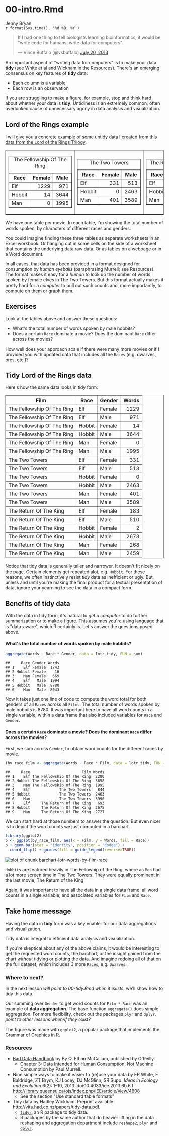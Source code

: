 # 00-intro.Rmd
Jenny Bryan  
`r format(Sys.time(), '%d %B, %Y')`  

<blockquote class="twitter-tweet" lang="en"><p>If I had one thing to tell biologists learning bioinformatics, it would be &quot;write code for humans, write data for computers&quot;.</p>&mdash; Vince Buffalo (@vsbuffalo) <a href="https://twitter.com/vsbuffalo/statuses/358699162679787521">July 20, 2013</a></blockquote>

An important aspect of "writing data for computers" is to make your data __tidy__ (see White et al and Wickham in the Resources). There's an emerging consensus on key features of __tidy__ data:

  * Each column is a variable
  * Each row is an observation

If you are struggling to make a figure, for example, stop and think hard about whether your data is __tidy__. Untidiness is an extremely common, often overlooked cause of unnecessary agony in data analysis and visualization.

## Lord of the Rings example

I will give you a concrete example of some untidy data I created from [this data from the Lord of the Rings Trilogy](https://github.com/jennybc/lotr).




<table border = 1>
<tr>
<td>
<!-- html table generated in R 3.1.0 by xtable 1.7-3 package -->
<!-- Fri Aug  1 15:08:00 2014 -->
<TABLE border=1>
<CAPTION ALIGN="top"> The Fellowship Of The Ring </CAPTION>
<TR> <TH> Race </TH> <TH> Female </TH> <TH> Male </TH>  </TR>
  <TR> <TD> Elf </TD> <TD align="right"> 1229 </TD> <TD align="right"> 971 </TD> </TR>
  <TR> <TD> Hobbit </TD> <TD align="right"> 14 </TD> <TD align="right"> 3644 </TD> </TR>
  <TR> <TD> Man </TD> <TD align="right"> 0 </TD> <TD align="right"> 1995 </TD> </TR>
   </TABLE>
</td>
<td>
<!-- html table generated in R 3.1.0 by xtable 1.7-3 package -->
<!-- Fri Aug  1 15:08:00 2014 -->
<TABLE border=1>
<CAPTION ALIGN="top"> The Two Towers </CAPTION>
<TR> <TH> Race </TH> <TH> Female </TH> <TH> Male </TH>  </TR>
  <TR> <TD> Elf </TD> <TD align="right"> 331 </TD> <TD align="right"> 513 </TD> </TR>
  <TR> <TD> Hobbit </TD> <TD align="right"> 0 </TD> <TD align="right"> 2463 </TD> </TR>
  <TR> <TD> Man </TD> <TD align="right"> 401 </TD> <TD align="right"> 3589 </TD> </TR>
   </TABLE>
</td>
<td>
<!-- html table generated in R 3.1.0 by xtable 1.7-3 package -->
<!-- Fri Aug  1 15:08:00 2014 -->
<TABLE border=1>
<CAPTION ALIGN="top"> The Return Of The King </CAPTION>
<TR> <TH> Race </TH> <TH> Female </TH> <TH> Male </TH>  </TR>
  <TR> <TD> Elf </TD> <TD align="right"> 183 </TD> <TD align="right"> 510 </TD> </TR>
  <TR> <TD> Hobbit </TD> <TD align="right"> 2 </TD> <TD align="right"> 2673 </TD> </TR>
  <TR> <TD> Man </TD> <TD align="right"> 268 </TD> <TD align="right"> 2459 </TD> </TR>
   </TABLE>
</td>
</tr>
</table>

We have one table per movie. In each table, I'm showing the total number of words spoken, by characters of different races and genders.

You could imagine finding these three tables as separate worksheets in an Excel workbook. Or hanging out in some cells on the side of a worksheet that contains the underlying data raw data. Or as tables on a webpage or in a Word document.

In all cases, that data has been provided in a format designed for consumption by *human eyeballs* (paraphrasing Murrell; see Resources). The format makes it easy for a *human* to look up the number of words spoken by female elves in The Two Towers. But this format actually makes it pretty hard for a *computer* to pull out such counts and, more importantly, to compute on them or graph them.

## Exercises

Look at the tables above and answer these questions:

  * What's the total number of words spoken by male hobbits?
  * Does a certain `Race` dominate a movie? Does the dominant `Race` differ across the movies?
  
How well does your approach scale if there were many more movies or if I provided you with updated data that includes all the `Races` (e.g. dwarves, orcs, etc.)?

## Tidy Lord of the Rings data

Here's how the same data looks in tidy form:

<!-- html table generated in R 3.1.0 by xtable 1.7-3 package -->
<!-- Fri Aug  1 15:08:00 2014 -->
<TABLE border=1>
<TR> <TH> Film </TH> <TH> Race </TH> <TH> Gender </TH> <TH> Words </TH>  </TR>
  <TR> <TD> The Fellowship Of The Ring </TD> <TD> Elf </TD> <TD> Female </TD> <TD align="right"> 1229 </TD> </TR>
  <TR> <TD> The Fellowship Of The Ring </TD> <TD> Elf </TD> <TD> Male </TD> <TD align="right"> 971 </TD> </TR>
  <TR> <TD> The Fellowship Of The Ring </TD> <TD> Hobbit </TD> <TD> Female </TD> <TD align="right"> 14 </TD> </TR>
  <TR> <TD> The Fellowship Of The Ring </TD> <TD> Hobbit </TD> <TD> Male </TD> <TD align="right"> 3644 </TD> </TR>
  <TR> <TD> The Fellowship Of The Ring </TD> <TD> Man </TD> <TD> Female </TD> <TD align="right"> 0 </TD> </TR>
  <TR> <TD> The Fellowship Of The Ring </TD> <TD> Man </TD> <TD> Male </TD> <TD align="right"> 1995 </TD> </TR>
  <TR> <TD> The Two Towers </TD> <TD> Elf </TD> <TD> Female </TD> <TD align="right"> 331 </TD> </TR>
  <TR> <TD> The Two Towers </TD> <TD> Elf </TD> <TD> Male </TD> <TD align="right"> 513 </TD> </TR>
  <TR> <TD> The Two Towers </TD> <TD> Hobbit </TD> <TD> Female </TD> <TD align="right"> 0 </TD> </TR>
  <TR> <TD> The Two Towers </TD> <TD> Hobbit </TD> <TD> Male </TD> <TD align="right"> 2463 </TD> </TR>
  <TR> <TD> The Two Towers </TD> <TD> Man </TD> <TD> Female </TD> <TD align="right"> 401 </TD> </TR>
  <TR> <TD> The Two Towers </TD> <TD> Man </TD> <TD> Male </TD> <TD align="right"> 3589 </TD> </TR>
  <TR> <TD> The Return Of The King </TD> <TD> Elf </TD> <TD> Female </TD> <TD align="right"> 183 </TD> </TR>
  <TR> <TD> The Return Of The King </TD> <TD> Elf </TD> <TD> Male </TD> <TD align="right"> 510 </TD> </TR>
  <TR> <TD> The Return Of The King </TD> <TD> Hobbit </TD> <TD> Female </TD> <TD align="right"> 2 </TD> </TR>
  <TR> <TD> The Return Of The King </TD> <TD> Hobbit </TD> <TD> Male </TD> <TD align="right"> 2673 </TD> </TR>
  <TR> <TD> The Return Of The King </TD> <TD> Man </TD> <TD> Female </TD> <TD align="right"> 268 </TD> </TR>
  <TR> <TD> The Return Of The King </TD> <TD> Man </TD> <TD> Male </TD> <TD align="right"> 2459 </TD> </TR>
   </TABLE>

Notice that tidy data is generally taller and narrower. It doesn't fit nicely on the page. Certain elements get repeated alot, e.g. `Hobbit`. For these reasons, we often instinctively resist _tidy_ data as inefficient or ugly. But, unless and until you're making the final product for a textual presentation of data, ignore your yearning to see the data in a compact form.

## Benefits of tidy data

With the data in tidy form, it's natural to *get a computer* to do further summarization or to make a figure. This assumes you're using language that is "data-aware", which R certainly is. Let's answer the questions posed above.

#### What's the total number of words spoken by male hobbits?


```r
aggregate(Words ~ Race * Gender, data = lotr_tidy, FUN = sum)
```

```
##     Race Gender Words
## 1    Elf Female  1743
## 2 Hobbit Female    16
## 3    Man Female   669
## 4    Elf   Male  1994
## 5 Hobbit   Male  8780
## 6    Man   Male  8043
```

Now it takes just one line of code to compute the word total for both genders of all `Races` across all `Films`. The total number of words spoken by male hobbits is 8780. It was important here to have all word counts in a single variable, within a data frame that also included variables for `Race` and `Gender`.

#### Does a certain `Race` dominate a movie? Does the dominant `Race` differ across the movies?

First, we sum across `Gender`, to obtain word counts for the different races by movie.




```r
(by_race_film <- aggregate(Words ~ Race * Film, data = lotr_tidy, FUN = sum))
```

```
##     Race                       Film Words
## 1    Elf The Fellowship Of The Ring  2200
## 2 Hobbit The Fellowship Of The Ring  3658
## 3    Man The Fellowship Of The Ring  1995
## 4    Elf             The Two Towers   844
## 5 Hobbit             The Two Towers  2463
## 6    Man             The Two Towers  3990
## 7    Elf     The Return Of The King   693
## 8 Hobbit     The Return Of The King  2675
## 9    Man     The Return Of The King  2727
```
We can start hard at those numbers to answer the question. But even nicer is to depict the word counts we just computed in a barchart. 


```r
library(ggplot2)
p <- ggplot(by_race_film, aes(x = Film, y = Words, fill = Race))
p + geom_bar(stat = "identity", position = "dodge") +
  coord_flip() + guides(fill = guide_legend(reverse=TRUE))
```

![plot of chunk barchart-lotr-words-by-film-race](./00-intro_files/figure-html/barchart-lotr-words-by-film-race.png) 

`Hobbits` are featured heavily in The Fellowhip of the Ring, where as `Men` had a lot more screen time in The Two Towers. They were equally prominent in the last movie, The Return of the King.

Again, it was important to have all the data in a single data frame, all word counts in a single variable, and associated variables for `Film` and `Race`.

## Take home message

Having the data in __tidy__ form was a key enabler for our data aggregations and visualization.

Tidy data is integral to efficient data analysis and visualization.

If you're skeptical about any of the above claims, it would be interesting to get the requested word counts, the barchart, or the insight gained from the chart *without* tidying or plotting the data. And imagine redoing all of that on the full dataset, which includes 3 more `Races`, e.g. `Dwarves`.

### Where to next?

In the next lesson *will point to 00-tidy.Rmd when it exists*, we'll show how to tidy this data.

Our summing over `Gender` to get word counts for `Film * Race` was an example of __data aggregation__. The base function `aggregate()` does simple aggregation. For more flexibility, check out the packages `plyr` and `dplyr`. *point to other lessons when/if they exist?*

The figure was made with `ggplot2`, a popular package that implements the Grammar of Graphics in R.

### Resources

  * [Bad Data Handbook](http://shop.oreilly.com/product/0636920024422.do) by By Q. Ethan McCallum, published by O'Reilly.
    - Chapter 3: Data Intended for Human Consumption, Not Machine Consumption by Paul Murrell.
  * Nine simple ways to make it easier to (re)use your data by EP White, E Baldridge, ZT Brym, KJ Locey, DJ McGlinn, SR Supp. *Ideas in Ecology and Evolution* 6(2): 1–10, 2013. doi:10.4033/iee.2013.6b.6.f <http://library.queensu.ca/ojs/index.php/IEE/article/view/4608>
    - See the section "Use standard table formats"
  * Tidy data by Hadley Wickham. Preprint available <http://vita.had.co.nz/papers/tidy-data.pdf>.
    - [`tidyr`](https://github.com/hadley/tidyr), an R package to tidy data.
    - R packages by the same author that do heavier lifting in the data reshaping and aggregation department include [`reshape2`](https://github.com/hadley/reshape), [`plyr`](https://github.com/hadley/plyr) and [`dplyr`](https://github.com/hadley/dplyr).
    


